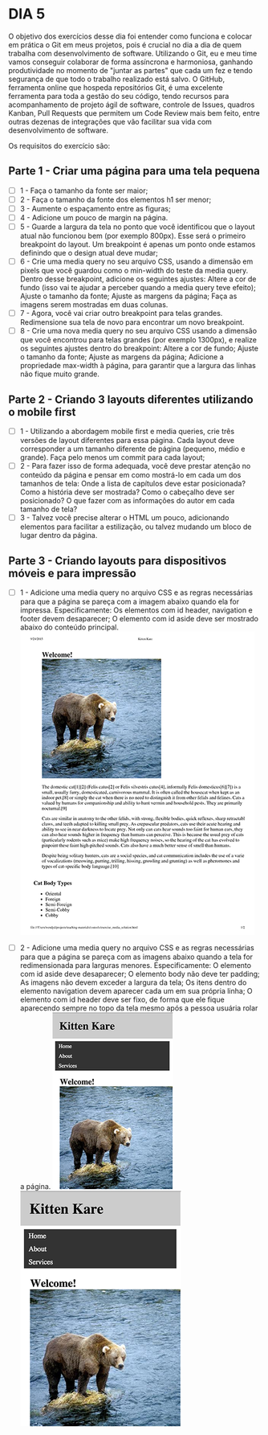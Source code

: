 # DIA 5

O objetivo dos exercícios desse dia foi entender como funciona e colocar em prática o Git em meus projetos, pois é crucial no dia a dia de quem trabalha com desenvolvimento de software.
Utilizando o Git, eu e meu time vamos conseguir colaborar de forma assíncrona e harmoniosa, ganhando produtividade no momento de "juntar as partes" que cada um fez e tendo segurança de que todo o trabalho realizado está salvo. 
O GitHub, ferramenta online que hospeda repositórios Git, é uma excelente ferramenta para toda a gestão do seu código, tendo recursos para acompanhamento de projeto ágil de software, controle de Issues, quadros Kanban, Pull Requests que permitem um Code Review mais bem feito, entre outras dezenas de integrações que vão facilitar sua vida com desenvolvimento de software.


Os requisitos do exercício são:

## Parte 1 - Criar uma página para uma tela pequena
- [ ] 1 - Faça o tamanho da fonte ser maior;
- [ ] 2 - Faça o tamanho da fonte dos elementos h1 ser menor;
- [ ] 3 - Aumente o espaçamento entre as figuras;
- [ ] 4 - Adicione um pouco de margin na página.
- [ ] 5 - Guarde a largura da tela no ponto que você identificou que o layout atual não funcionou bem (por exemplo 800px). Esse será o primeiro breakpoint do layout. Um breakpoint é apenas um ponto onde estamos definindo que o design atual deve mudar;
- [ ] 6 - Crie uma media query no seu arquivo CSS, usando a dimensão em pixels que você guardou como o min-width do teste da media query. Dentro desse breakpoint, adicione os seguintes ajustes:
	Altere a cor de fundo (isso vai te ajudar a perceber quando a media query teve efeito);
	Ajuste o tamanho da fonte;
	Ajuste as margens da página;
	Faça as imagens serem mostradas em duas colunas.
- [ ] 7 - Agora, você vai criar outro breakpoint para telas grandes. Redimensione sua tela de novo para encontrar um novo breakpoint.
- [ ] 8 - Crie uma nova media query no seu arquivo CSS usando a dimensão que você encontrou para telas grandes (por exemplo 1300px), e realize os seguintes ajustes dentro do breakpoint:
	Altere a cor de fundo;
	Ajuste o tamanho da fonte;
	Ajuste as margens da página;
	Adicione a propriedade max-width à página, para garantir que a largura das linhas não fique muito grande.

## Parte 2 - Criando 3 layouts diferentes utilizando o mobile first
- [ ] 1 - Utilizando a abordagem mobile first e media queries, crie três versões de layout diferentes para essa página. Cada layout deve corresponder a um tamanho diferente de página (pequeno, médio e grande). Faça pelo menos um commit para cada layout;
- [ ] 2 - Para fazer isso de forma adequada, você deve prestar atenção no conteúdo da página e pensar em como mostrá-lo em cada um dos tamanhos de tela:
	Onde a lista de capítulos deve estar posicionada?
	Como a história deve ser mostrada?
	Como o cabeçalho deve ser posicionado?
	O que fazer com as informações do autor em cada tamanho de tela?
- [ ] 3 - Talvez você precise alterar o HTML um pouco, adicionando elementos para facilitar a estilização, ou talvez mudando um bloco de lugar dentro da página.

## Parte 3 - Criando layouts para dispositivos móveis e para impressão
- [ ] 1 - Adicione uma media query no arquivo CSS e as regras necessárias para que a página se pareça com a imagem abaixo quando ela for impressa. Especificamente:
	Os elementos com id header, navigation e footer devem desaparecer;
	O elemento com id aside deve ser mostrado abaixo do conteúdo principal.
	![Media query](Fotos/1.png)
- [ ] 2 - Adicione uma media query no arquivo CSS e as regras necessárias para que a página se pareça com as imagens abaixo quando a tela for redimensionada para larguras menores. Especificamente:
	O elemento com id aside deve desaparecer;
	O elemento body não deve ter padding;
	As imagens não devem exceder a largura da tela;
	Os itens dentro do elemento navigation devem aparecer cada um em sua própria linha;
	O elemento com id header deve ser fixo, de forma que ele fique aparecendo sempre no topo da tela mesmo após a pessoa usuária rolar a página.
	![Media query](Fotos/2.png)
	![Media query](Fotos/3.png)

